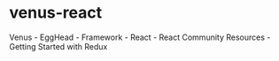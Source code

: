 # venus-react
Venus - EggHead - Framework - React - React Community Resources - Getting Started with Redux
